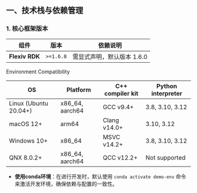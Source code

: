 <!--
 * @Author: LK
 * @Date: 2025-08-08 20:40:15
 * @LastEditTime: 2025-08-09 05:44:52
 * @LastEditors: LK
 * @FilePath: /Demo/.trae/rules/project_rules.md
-->

## 一、技术栈与依赖管理

### 1. 核心框架版本

| 组件                 | 版本        | 依赖说明                   |
| -------------------- | ----------- | -------------------------- |
| **Flexiv RDK** | `>=1.6.0` | 需显式声明，默认版本 1.6.0 |

Environment Compatibility

| **OS**          | **Platform** | **C++ compiler kit** | **Python interpreter** |
| --------------------- | ------------------ | -------------------------- | ---------------------------- |
| Linux (Ubuntu 20.04+) | x86_64, aarch64    | GCC v9.4+                  | 3.8, 3.10, 3.12              |
| macOS 12+             | arm64              | Clang v14.0+               | 3.10, 3.12                   |
| Windows 10+           | x86_64             | MSVC v14.2+                | 3.8, 3.10, 3.12              |
| QNX 8.0.2+            | x86_64, aarch64    | QCC v12.2+                 | Not supported                |



- **使用conda环境**：在进行开发时，默认使用 `conda activate demo-env` 命令来激活开发环境，确保依赖与配置的一致性。

